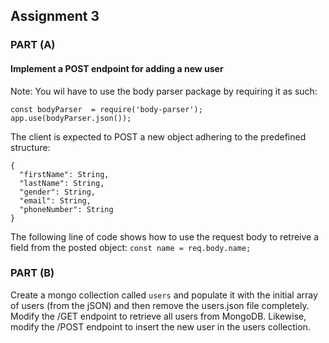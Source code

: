## Assignment 3


### PART (A)
#### Implement a POST endpoint for adding a new user

Note: You wil have to use the body parser package by requiring it as such:
```
const bodyParser  = require('body-parser');
app.use(bodyParser.json());
```

The client is expected to POST a new object adhering to the predefined structure:
```
{
  "firstName": String,
  "lastName": String,
  "gender": String,
  "email": String,
  "phoneNumber": String
}
```

The following line of code shows how to use the request body to retreive a field from the posted object:
`const name = req.body.name;`


### PART (B)
Create a mongo collection called `users` and populate it with the initial array of users (from the jSON) and then remove the users.json file completely. Modify the /GET endpoint to retrieve all users from MongoDB. Likewise, modify the /POST endpoint to insert the new user in the users collection.
